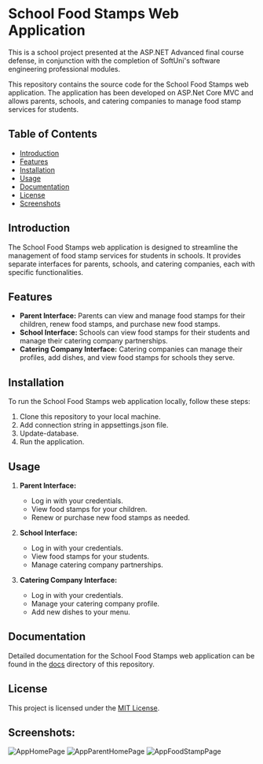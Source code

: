 # School Food Stamps Web Application

This is a school project presented at the ASP.NET Advanced final course defense, in conjunction with the completion of SoftUni's software engineering professional modules.

This repository contains the source code for the School Food Stamps web application. The application has been developed on ASP.Net Core MVC and allows parents, schools, and catering companies to manage food stamp services for students.

## Table of Contents

- [Introduction](#introduction)
- [Features](#features)
- [Installation](#installation)
- [Usage](#usage)
- [Documentation](#documentation)
- [License](#license)
- [Screenshots](#screenshots)

## Introduction

The School Food Stamps web application is designed to streamline the management of food stamp services for students in schools. It provides separate interfaces for parents, schools, and catering companies, each with specific functionalities.

## Features

- **Parent Interface:** Parents can view and manage food stamps for their children, renew food stamps, and purchase new food stamps.
- **School Interface:** Schools can view food stamps for their students and manage their catering company partnerships.
- **Catering Company Interface:** Catering companies can manage their profiles, add dishes, and view food stamps for schools they serve.

## Installation

To run the School Food Stamps web application locally, follow these steps:

1. Clone this repository to your local machine.
2. Add connection string in appsettings.json file.
3. Update-database.
4. Run the application.

## Usage

1. **Parent Interface:**
   - Log in with your credentials.
   - View food stamps for your children.
   - Renew or purchase new food stamps as needed.

2. **School Interface:**
   - Log in with your credentials.
   - View food stamps for your students.
   - Manage catering company partnerships.

3. **Catering Company Interface:**
   - Log in with your credentials.
   - Manage your catering company profile.
   - Add new dishes to your menu.

## Documentation

Detailed documentation for the School Food Stamps web application can be found in the [docs](/docs) directory of this repository.

## License

This project is licensed under the [MIT License](LICENSE).

## Screenshots:
![AppHomePage](https://github.com/peterdidimitrov/SchoolFoodStamps/assets/113916372/2674f9e4-238d-4ebb-9ee9-671002c12ede)
![AppParentHomePage](https://github.com/peterdidimitrov/SchoolFoodStamps/assets/113916372/ccb470ae-e624-4f71-8d65-9246c2f01574)
![AppFoodStampPage](https://github.com/peterdidimitrov/SchoolFoodStamps/assets/113916372/ed4fc824-46df-41ef-92df-8d7f16f5c649)



